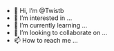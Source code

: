 - 👋 Hi, I’m @Twistb
- 👀 I’m interested in ...
- 🌱 I’m currently learning ...
- 💞️ I’m looking to collaborate on ...
- 📫 How to reach me ...

<!---
Twistb/Twistb is a ✨ special ✨ repository because its `README.md` (this file) appears on your GitHub profile.
You can click the Preview link to take a look at your changes.
--->
